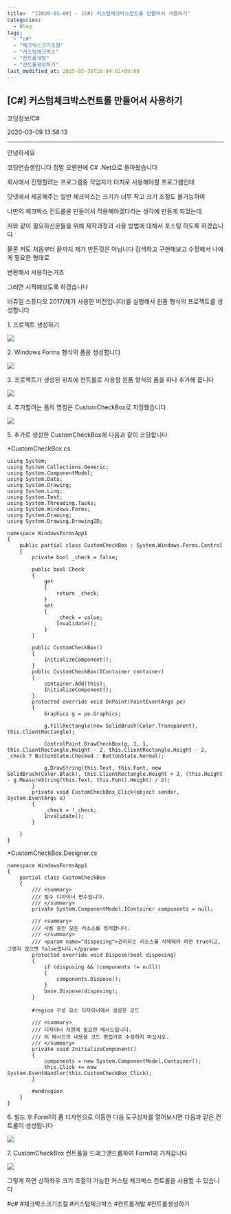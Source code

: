 ```yaml
---
title:  "[2020-03-09] - [C#] 커스텀체크박스컨트롤 만들어서 사용하기"
categories:
  - Blog
tags:
  - "c#"
  - "체크박스크기조절"
  - "커스텀체크박스"
  - "컨트롤개발"
  - "컨트롤생성하기"
last_modified_at: 2025-05-30T16:04:01+09:00
---
```


## [C#] 커스텀체크박스컨트롤 만들어서 사용하기

코딩정보/C#

2020-03-09 13:58:13

* * *

안녕하세요

코딩연습생입니다 정말 오랜만에 C# .Net으로 돌아왔습니다

회사에서 진행할려는 프로그램중 작업자가 터치로 사용해야할 프로그램인데

닷넷에서 제공해주는 일반 체크박스는 크기가 너무 작고 크기 조절도 불가능하여

나만의 체크박스 컨트롤을 만들어서 적용해야겠다라는 생각에 만들게 되었는데

저와 같이 필요하신분들을 위해 제작과정과 사용 방법에 대해서 포스팅 하도록 하겠습니다

물론 저도 처음부터 끝까지 제가 만든것은 아닙니다 검색하고 구현해보고 수정해서 나에게 필요한 형태로

변환해서 사용하는거죠

그러면 시작해보도록 하겠습니다

비쥬얼 스튜디오 2017(제가 사용한 버전입니다)를 실행해서 윈폼 형식의 프로젝트를 생성합니다

1\. 프로젝트 생성하기

![](/assets/images/c_커스텀체크박스컨트롤_만들어서_사용하기/img.jpg)

2\. Windows Forms 형식의 폼을 생성합니다

![](/assets/images/c_커스텀체크박스컨트롤_만들어서_사용하기/img_1.jpg)

3\. 프로젝트가 생성된 위치에 컨트롤로 사용할 윈폼 형식의 폼을 하나 추가해 줍니다

![](/assets/images/c_커스텀체크박스컨트롤_만들어서_사용하기/img_2.jpg)

4\. 추가할려는 폼의 명칭은 CustomCheckBox로 지정했습니다

![](/assets/images/c_커스텀체크박스컨트롤_만들어서_사용하기/img_3.jpg)

5\. 추가로 생성한 CustomCheckBox에 다음과 같이 코딩합니다

*CustomCheckBox.cs
    
    
    using System;
    using System.Collections.Generic;
    using System.ComponentModel;
    using System.Data;
    using System.Drawing;
    using System.Linq;
    using System.Text;
    using System.Threading.Tasks;
    using System.Windows.Forms;
    using System.Drawing;
    using System.Drawing.Drawing2D;
    
    namespace WindowsFormsApp1
    {
        public partial class CustomCheckBox : System.Windows.Forms.Control
        {
            private bool _check = false;
    
            public bool Check
            {
                get
                {
                    return _check;
                }
                set
                {
                    _check = value;
                    Invalidate();
                }
            }
    
            public CustomCheckBox()
            {
                InitializeComponent();
            }
            public CustomCheckBox(IContainer container)
            {
                container.Add(this);
                InitializeComponent();
            }
            protected override void OnPaint(PaintEventArgs pe)
            {
                Graphics g = pe.Graphics;
    
                g.FillRectangle(new SolidBrush(Color.Transparent), this.ClientRectangle);
    
                ControlPaint.DrawCheckBox(g, 1, 1, this.ClientRectangle.Height - 2, this.ClientRectangle.Height - 2, _check ? ButtonState.Checked : ButtonState.Normal);
    
                g.DrawString(this.Text, this.Font, new SolidBrush(Color.Black), this.ClientRectangle.Height + 2, (this.Height - g.MeasureString(this.Text, this.Font).Height) / 2);
            }
            private void CustomCheckBox_Click(object sender, System.EventArgs e)
            {
                _check = !_check;
                Invalidate();
            }
    
        }
    }
    

*CustomCheckBox.Designer.cs
    
    
    namespace WindowsFormsApp1
    {
        partial class CustomCheckBox
        {
            /// <summary>
            /// 필수 디자이너 변수입니다.
            /// </summary>
            private System.ComponentModel.IContainer components = null;
    
            /// <summary> 
            /// 사용 중인 모든 리소스를 정리합니다.
            /// </summary>
            /// <param name="disposing">관리되는 리소스를 삭제해야 하면 true이고, 그렇지 않으면 false입니다.</param>
            protected override void Dispose(bool disposing)
            {
                if (disposing && (components != null))
                {
                    components.Dispose();
                }
                base.Dispose(disposing);
            }
    
            #region 구성 요소 디자이너에서 생성한 코드
    
            /// <summary>
            /// 디자이너 지원에 필요한 메서드입니다.
            /// 이 메서드의 내용을 코드 편집기로 수정하지 마십시오.
            /// </summary>
            private void InitializeComponent()
            {
                components = new System.ComponentModel.Container();
                this.Click += new System.EventHandler(this.CustomCheckBox_Click);
            }
    
            #endregion
        }
    }

6\. 빌드 후 Form1의 폼 디자인으로 이동한 다음 도구상자를 열어보시면 다음과 같은 컨트롤이 생성됩니다

![](/assets/images/c_커스텀체크박스컨트롤_만들어서_사용하기/img_4.jpg)

7\. CustomCheckBox 컨트롤을 드래그앤드롭하여 Form1에 가져갑니다

![](/assets/images/c_커스텀체크박스컨트롤_만들어서_사용하기/img_5.jpg)

그렇게 하면 상하좌우 크기 조절이 가능한 커스텀 체크박스 컨트롤을 사용할 수 있습니다

  

#c# #체크박스크기조절 #커스텀체크박스 #컨트롤개발 #컨트롤생성하기

